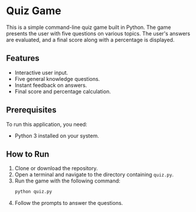 # Quiz Game

This is a simple command-line quiz game built in Python. The game presents the user with five questions on various topics. The user's answers are evaluated, and a final score along with a percentage is displayed.

## Features
- Interactive user input.
- Five general knowledge questions.
- Instant feedback on answers.
- Final score and percentage calculation.

## Prerequisites
To run this application, you need:
- Python 3 installed on your system.

## How to Run
1. Clone or download the repository.
2. Open a terminal and navigate to the directory containing `quiz.py`.
3. Run the game with the following command:
   ```bash
   python quiz.py
4. Follow the prompts to answer the questions.

